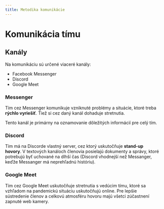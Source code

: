 ```yaml
---
title: Metodika komunikácie
---
```


# Komunikácia tímu

## Kanály

Na komunikáciu sú určené viaceré kanály:

- Facebook Messenger
- Discord
- Google Meet

### Messenger

Tím cez Messenger komunikuje vzniknuté problémy a situácie, ktoré treba **rýchlo vyriešiť**.
Tiež si cez daný kanál dohaduje stretnutia.

Tento kanál je primárny na oznamovanie dôležitých informácií pre celý tím.

### Discord

Tím má na Discorde vlastný server, cez ktorý uskutočňuje **stand-up hovory**. 
V textových kanáloch členovia posielajú dokumenty a správy, ktoré potrebujú
byť uchované na dlhší čas (Discord vhodnejší než Messanger, keďže Messanger má neprehľadnú históriu).

### Google Meet

Tím cez Google Meet uskutočňuje stretnutia s vedúcim tímu, ktoré sa vzhľadom na pandemickú situáciu uskutočňujú online.
Pre lepšie sústredenie členov a celkovú atmosféru hovoru majú všetci
zúčastnení zapnuté web kamery.
